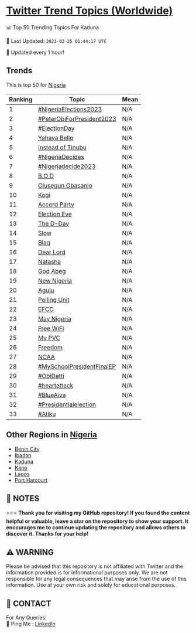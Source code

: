 [Twitter Trend Topics (Worldwide)](https://github.com/ErcinDedeoglu/Twitter-Trend-Topics)
==========


📊 Top 50 Trending Topics For Kaduna

📆 Last Updated: `2023-02-25 01:44:17 UTC`

🔧 Updated every 1 hour!


## Trends

This is top 50 for [Nigeria](</Nigeria>)

| Ranking | Topic | Mean |
| ------- | ------------ | ------------ |
| 1 | [#NigeriaElections2023](http://twitter.com/search?q=%23NigeriaElections2023) | N/A |
| 2 | [#PeterObiForPresident2023](http://twitter.com/search?q=%23PeterObiForPresident2023) | N/A |
| 3 | [#ElectionDay](http://twitter.com/search?q=%23ElectionDay) | N/A |
| 4 | [Yahaya Bello](http://twitter.com/search?q=Yahaya+Bello) | N/A |
| 5 | [Instead of Tinubu](http://twitter.com/search?q=Instead+of+Tinubu) | N/A |
| 6 | [#NigeriaDecides](http://twitter.com/search?q=%23NigeriaDecides) | N/A |
| 7 | [#Nigeriadecide2023](http://twitter.com/search?q=%23Nigeriadecide2023) | N/A |
| 8 | [B.O.D](http://twitter.com/search?q=B.O.D) | N/A |
| 9 | [Olusegun Obasanjo](http://twitter.com/search?q=Olusegun+Obasanjo) | N/A |
| 10 | [Kogi](http://twitter.com/search?q=Kogi) | N/A |
| 11 | [Accord Party](http://twitter.com/search?q=Accord+Party) | N/A |
| 12 | [Election Eve](http://twitter.com/search?q=Election+Eve) | N/A |
| 13 | [The D-Day](http://twitter.com/search?q=The+D-Day) | N/A |
| 14 | [Slow](http://twitter.com/search?q=Slow) | N/A |
| 15 | [Blaq](http://twitter.com/search?q=Blaq) | N/A |
| 16 | [Dear Lord](http://twitter.com/search?q=Dear+Lord) | N/A |
| 17 | [Natasha](http://twitter.com/search?q=Natasha) | N/A |
| 18 | [God Abeg](http://twitter.com/search?q=God+Abeg) | N/A |
| 19 | [New Nigeria](http://twitter.com/search?q=New+Nigeria) | N/A |
| 20 | [Agulu](http://twitter.com/search?q=Agulu) | N/A |
| 21 | [Polling Unit](http://twitter.com/search?q=Polling+Unit) | N/A |
| 22 | [EFCC](http://twitter.com/search?q=EFCC) | N/A |
| 23 | [May Nigeria](http://twitter.com/search?q=May+Nigeria) | N/A |
| 24 | [Free WiFi](http://twitter.com/search?q=Free+WiFi) | N/A |
| 25 | [My PVC](http://twitter.com/search?q=My+PVC) | N/A |
| 26 | [Freedom](http://twitter.com/search?q=Freedom) | N/A |
| 27 | [NCAA](http://twitter.com/search?q=NCAA) | N/A |
| 28 | [#MySchoolPresidentFinalEP](http://twitter.com/search?q=%23MySchoolPresidentFinalEP) | N/A |
| 29 | [#ObiDatti](http://twitter.com/search?q=%23ObiDatti) | N/A |
| 30 | [#heartattack](http://twitter.com/search?q=%23heartattack) | N/A |
| 31 | [#BlueAiva](http://twitter.com/search?q=%23BlueAiva) | N/A |
| 32 | [#Presidentialelection](http://twitter.com/search?q=%23Presidentialelection) | N/A |
| 33 | [#Atiku](http://twitter.com/search?q=%23Atiku) | N/A |



## Other Regions in [Nigeria](</Nigeria>)

* [Benin City](</Nigeria/Benin City.md>)
* [Ibadan](</Nigeria/Ibadan.md>)
* [Kaduna](</Nigeria/Kaduna.md>)
* [Kano](</Nigeria/Kano.md>)
* [Lagos](</Nigeria/Lagos.md>)
* [Port Harcourt](</Nigeria/Port Harcourt.md>)



## 📝 NOTES

⭐⭐⭐ **Thank you for visiting my GitHub repository! If you found the content helpful or valuable, leave a star on the repository to show your support. It encourages me to continue updating the repository and allows others to discover it. Thanks for your help!**


## ⚠️ WARNING

Please be advised that this repository is not affiliated with Twitter and the information provided is for informational purposes only. We are not responsible for any legal consequences that may arise from the use of this information. Use at your own risk and solely for educational purposes.


## 📨 CONTACT

 For Any Queries:  
            🏓 Ping Me : [LinkedIn](https://www.linkedin.com/in/ercindedeoglu/)
